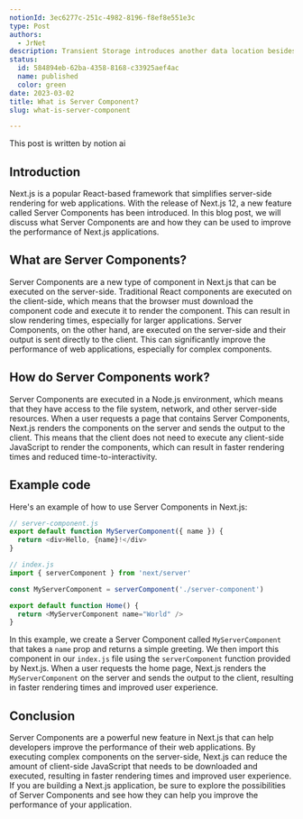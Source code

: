 ```yaml
---
notionId: 3ec6277c-251c-4982-8196-f8ef8e551e3c
type: Post
authors:
  - JrNet
description: Transient Storage introduces another data location besides 
status:
  id: 584894eb-62ba-4358-8168-c33925aef4ac
  name: published
  color: green
date: 2023-03-02
title: What is Server Component?
slug: what-is-server-component

---
```


This post is written by notion ai


## Introduction


Next.js is a popular React-based framework that simplifies server-side rendering for web applications. With the release of Next.js 12, a new feature called Server Components has been introduced. In this blog post, we will discuss what Server Components are and how they can be used to improve the performance of Next.js applications.


## What are Server Components?


Server Components are a new type of component in Next.js that can be executed on the server-side. Traditional React components are executed on the client-side, which means that the browser must download the component code and execute it to render the component. This can result in slow rendering times, especially for larger applications. Server Components, on the other hand, are executed on the server-side and their output is sent directly to the client. This can significantly improve the performance of web applications, especially for complex components.


## How do Server Components work?


Server Components are executed in a Node.js environment, which means that they have access to the file system, network, and other server-side resources. When a user requests a page that contains Server Components, Next.js renders the components on the server and sends the output to the client. This means that the client does not need to execute any client-side JavaScript to render the components, which can result in faster rendering times and reduced time-to-interactivity.


## Example code


Here's an example of how to use Server Components in Next.js:


```javascript
// server-component.js
export default function MyServerComponent({ name }) {
  return <div>Hello, {name}!</div>
}

// index.js
import { serverComponent } from 'next/server'

const MyServerComponent = serverComponent('./server-component')

export default function Home() {
  return <MyServerComponent name="World" />
}

```


In this example, we create a Server Component called `MyServerComponent` that takes a `name` prop and returns a simple greeting. We then import this component in our `index.js` file using the `serverComponent` function provided by Next.js. When a user requests the home page, Next.js renders the `MyServerComponent` on the server and sends the output to the client, resulting in faster rendering times and improved user experience.


## Conclusion


Server Components are a powerful new feature in Next.js that can help developers improve the performance of their web applications. By executing complex components on the server-side, Next.js can reduce the amount of client-side JavaScript that needs to be downloaded and executed, resulting in faster rendering times and improved user experience. If you are building a Next.js application, be sure to explore the possibilities of Server Components and see how they can help you improve the performance of your application.


